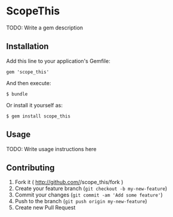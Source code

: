 # ScopeThis

TODO: Write a gem description

## Installation

Add this line to your application's Gemfile:

    gem 'scope_this'

And then execute:

    $ bundle

Or install it yourself as:

    $ gem install scope_this

## Usage

TODO: Write usage instructions here

## Contributing

1. Fork it ( http://github.com/<my-github-username>/scope_this/fork )
2. Create your feature branch (`git checkout -b my-new-feature`)
3. Commit your changes (`git commit -am 'Add some feature'`)
4. Push to the branch (`git push origin my-new-feature`)
5. Create new Pull Request
